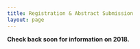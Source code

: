 ```yaml
---
title: Registration & Abstract Submission
layout: page
---
```


**Check back soon for information on 2018.**

<!-- Abstract decisions have been sent out. If you did not receive a decision please contact the organizers at a <csb-org@googlegroups.com>.

Please note that abstract submission is separate from registration for the meeting. On-campus housing is limited, so we encourage you to register for the meeting as soon as possible. Registration can be canceled and refunded up to the registration deadline (March 4).

[Register for the meeting](https://ws3.mbl.edu/iebms/reg/reg_p1_form.aspx?oc=10&ct=STDCONF&eventid=9086)

Prices for attendees include all meals during the meeting and vary based on the housing selected at MBL:

-   Single room: $750
-   Double room: $575
-   No housing: $425

For assistance with the online registration or abstract submission process, please contact the MBL Conference Office at <conferences@mbl.edu>, (508) 289-7214. For other inquiries about the meeting please contact <csb-org@googlegroups.com>. -->
